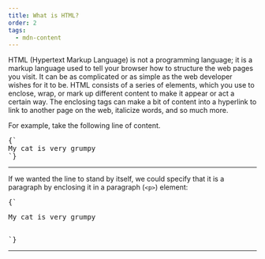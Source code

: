 ```yaml
---
title: What is HTML?
order: 2
tags:
  - mdn-content
---
```


HTML (Hypertext Markup Language) is not a programming language; it is a markup
language used to tell your browser how to structure the web pages you visit. It
can be as complicated or as simple as the web developer wishes for it to be.
HTML consists of a series of elements, which you use to enclose, wrap, or mark
up different content to make it appear or act a certain way. The enclosing tags
can make a bit of content into a hyperlink to link to another page on the web,
italicize words, and so much more.

<CodePen>

For example, take the following line of content.

<pre data-lang='html'>
{`
My cat is very grumpy
`}
</pre>

</CodePen>

---

<CodePen>

If we wanted the line to stand by itself, we could specify that it is a
paragraph by enclosing it in a paragraph (`<p>`) element:

<pre data-lang='html'>
{`
<p>My cat is very grumpy</p>
`}
</pre>

</CodePen>

---
